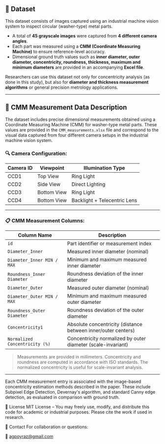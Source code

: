 
## 📁 Dataset

This dataset consists of images captured using an industrial machine vision system to inspect circular (washer-type) metal parts.

- A total of **45 grayscale images** were captured from **4 different camera angles**.
- Each part was measured using a **CMM (Coordinate Measuring Machine)** to ensure reference-level accuracy.
- Dimensional ground truth values such as **inner diameter, outer diameter, concentricity, roundness, thickness, maximum and minimum diameters** are provided in an accompanying **Excel file**.

Researchers can use this dataset not only for concentricity analysis (as done in this study), but also for **diameter and thickness measurement algorithms** or general precision metrology applications.

---
## 📁 CMM Measurement Data Description

The dataset includes precise dimensional measurements obtained using a Coordinate Measuring Machine (CMM) for washer-type metal parts. These values are provided in the `CMM_measurements.xlsx` file and correspond to the visual data captured from four different camera setups in the industrial machine vision system.

### 🔍 Camera Configuration:

| Camera ID | Viewpoint       | Illumination Type        | 
|-----------|------------------|---------------------------|
| CCD1      | Top View         | Ring Light                |
| CCD2      | Side View        | Direct Lighting           |
| CCD3      | Bottom View      | Ring Light                |
| CCD4      | Bottom View      | Backlight + Telecentric Lens |

---

### 📋 CMM Measurement Columns:

| Column Name                       | Description                                                  |
|----------------------------------|--------------------------------------------------------------|
| `id`                             | Part identifier or measurement index                        |
| `Diameter_Inner`                 | Measured inner diameter (nominal)                           |
| `Diameter_Inner MIN / MAX`       | Minimum and maximum measured inner diameter                 |
| `Roundness_Inner Diameter`       | Roundness deviation of the inner diameter                   |
| `Diameter_Outer`                 | Measured outer diameter (nominal)                           |
| `Diameter_Outer MIN / MAX`       | Minimum and maximum measured outer diameter                 |
| `Roundness_Outer Diameter`       | Roundness deviation of the outer diameter                   |
| `Concentricity1`                 | Absolute concentricity (distance between inner/outer centers) |
| `Normalized Concentricity (%)`   | Concentricity normalized by outer diameter (scale-invariant)  |


> Measurements are provided in millimeters. Concentricity and roundness are computed in accordance with ISO standards. The normalized concentricity is useful for scale-invariant analysis.

---

Each CMM measurement entry is associated with the image-based concentricity estimation methods described in the paper. These include Subpixel Edge Detection, Devernay's algorithm, and standard Canny edge detection, as evaluated in comparison with ground truth.


📖 License
MIT License – You may freely use, modify, and distribute this code for academic or industrial purposes. Please cite the work if used in research.

🤝 Contact
For collaboration or questions:

📧 agpoyraz@gmail.com
